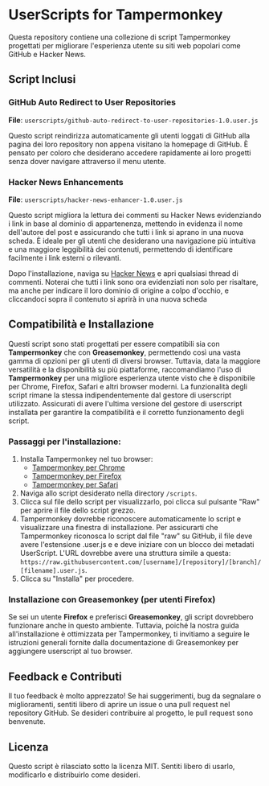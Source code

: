 # UserScripts for Tampermonkey

Questa repository contiene una collezione di script Tampermonkey progettati per migliorare l'esperienza utente su siti web popolari come GitHub e Hacker News.

## Script Inclusi

### GitHub Auto Redirect to User Repositories
**File**: `userscripts/github-auto-redirect-to-user-repositories-1.0.user.js`

Questo script reindirizza automaticamente gli utenti loggati di GitHub alla pagina dei loro repository non appena visitano la homepage di GitHub. È pensato per coloro che desiderano accedere rapidamente ai loro progetti senza dover navigare attraverso il menu utente.

### Hacker News Enhancements
**File**: `userscripts/hacker-news-enhancer-1.0.user.js`

Questo script migliora la lettura dei commenti su Hacker News evidenziando i link in base al dominio di appartenenza, mettendo in evidenza il nome dell'autore del post e assicurando che tutti i link si aprano in una nuova scheda. È ideale per gli utenti che desiderano una navigazione più intuitiva e una maggiore leggibilità dei contenuti, permettendo di identificare facilmente i link esterni o rilevanti.

Dopo l'installazione, naviga su [Hacker News](https://news.ycombinator.com/) e apri qualsiasi thread di commenti. Noterai che tutti i link sono ora evidenziati non solo per risaltare, ma anche per indicare il loro dominio di origine a colpo d'occhio, e cliccandoci sopra il contenuto si aprirà in una nuova scheda

## Compatibilità e Installazione

Questi script sono stati progettati per essere compatibili sia con **Tampermonkey** che con **Greasemonkey**, permettendo così una vasta gamma di opzioni per gli utenti di diversi browser. Tuttavia, data la maggiore versatilità e la disponibilità su più piattaforme, raccomandiamo l'uso di **Tampermonkey** per una migliore esperienza utente visto che è disponibile per Chrome, Firefox, Safari e altri browser moderni.
La funzionalità degli script rimane la stessa indipendentemente dal gestore di userscript utilizzato. Assicurati di avere l'ultima versione del gestore di userscript installata per garantire la compatibilità e il corretto funzionamento degli script.

### Passaggi per l'installazione:
1. Installa Tampermonkey nel tuo browser:
    - [Tampermonkey per Chrome](https://tampermonkey.net/?ext=dhdg&browser=chrome)
    - [Tampermonkey per Firefox](https://tampermonkey.net/?ext=dhdg&browser=firefox)
    - [Tampermonkey per Safari](https://tampermonkey.net/?ext=dhdg&browser=safari)
2. Naviga allo script desiderato nella directory `/scripts`.
3. Clicca sul file dello script per visualizzarlo, poi clicca sul pulsante "Raw" per aprire il file dello script grezzo.
4. Tampermonkey dovrebbe riconoscere automaticamente lo script e visualizzare una finestra di installazione. Per assicurarti che Tampermonkey riconosca lo script dal file "raw" su GitHub, il file deve avere l'estensione .user.js e e deve iniziare con un blocco dei metadati UserScript. L'URL dovrebbe avere una struttura simile a questa: `https://raw.githubusercontent.com/[username]/[repository]/[branch]/[filename].user.js`.
5. Clicca su "Installa" per procedere.

### Installazione con Greasemonkey (per utenti Firefox)
Se sei un utente **Firefox** e preferisci **Greasemonkey**, gli script dovrebbero funzionare anche in questo ambiente. Tuttavia, poiché la nostra guida all'installazione è ottimizzata per Tampermonkey, ti invitiamo a seguire le istruzioni generali fornite dalla documentazione di Greasemonkey per aggiungere userscript al tuo browser.

## Feedback e Contributi
Il tuo feedback è molto apprezzato! Se hai suggerimenti, bug da segnalare o miglioramenti, sentiti libero di aprire un issue o una pull request nel repository GitHub. Se desideri contribuire al progetto, le pull request sono benvenute.

## Licenza
Questo script è rilasciato sotto la licenza MIT. Sentiti libero di usarlo, modificarlo e distribuirlo come desideri.
